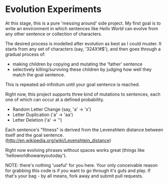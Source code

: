 # Evolution Experiments

At this stage, this is a pure 'messing around' side project. My first goal is to write an environment in which sentences like *Hello World* can evolve from any other sentence or collection of characters. 

The desired process is modelled after evolution as best as I could muster. It starts from any set of characters (say, '324X!#$'), and then goes through a gradual process of:

* making children by copying and mutating the 'father' sentence
* selectively killing/surviving these children by judging how well they match the goal sentence. 

This is repeated ad-infinitum until your goal sentence is reached.

Right now, this project supports three kind of mutations to sentences, each one of which can occur at a defined probability.

* Random Letter Change (say, 'a' -> 'x')
* Letter Duplication ('a' -> 'aa')
* Letter Deletion ('a' -> '')

Each sentence's "fitness" is derived from the Levenshtein distance between itself and the goal sentence. (http://en.wikipedia.org/wiki/Levenshtein_distance)

Right now evolving phrases without spaces works great (things like 'helloworldhowareyoutoday').  

NOTE: there's nothing 'useful' for you here. Your only conceivable reason for grabbing this code is if you want to go through it's guts and play. If that's your bag - by all means, fork away and submit pull requests. 